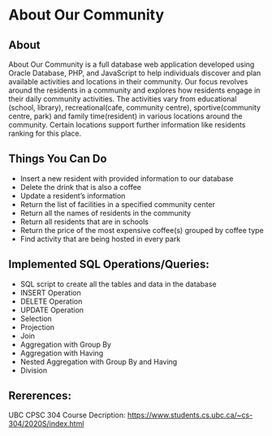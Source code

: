 # About Our Community 

About 
---------
About Our Community is a full database web application developed using Oracle Database, PHP, and JavaScript to help individuals discover and plan available activities and locations in their community.
Our focus revolves around the residents in a community and explores how residents
engage in their daily community activities. The activities vary from educational
(school, library), recreational(cafe, community centre), sportive(community centre, park) 
and family time(resident)  in various locations around the community. Certain locations support
further information like residents ranking for this place.

Things You Can Do
--------
- Insert a new resident with provided information to our database
- Delete the drink that is also a coffee
- Update a resident’s information
- Return the list of facilities in a specified community center
- Return all the names of residents in the community
- Return all residents that are in schools
- Return the price of the most expensive coffee(s) grouped by coffee type
- Find activity that are being hosted in every park

Implemented SQL Operations/Queries:
--------
- SQL script to create all the tables and data in the database
- INSERT Operation
- DELETE Operation
- UPDATE Operation
- Selection
- Projection
- Join
- Aggregation with Group By
- Aggregation with Having
- Nested Aggregation with Group By and Having
- Division

Rererences:
--------
UBC CPSC 304 Course Decription: https://www.students.cs.ubc.ca/~cs-304/2020S/index.html
